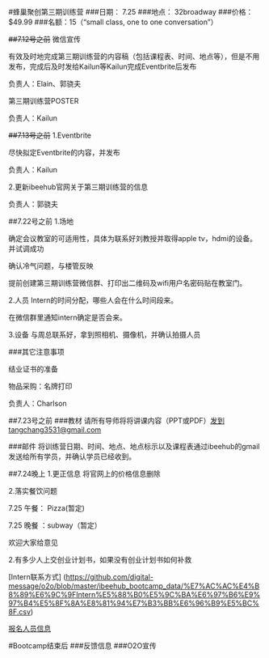 #蜂巢聚创第三期训练营
###日期： 7.25
###地点： 32broadway
###价格：$49.99
###名额：15（“small class, one to one conversation”）

~~##7.12号之前~~
微信宣传

有效及时地完成第三期训练营的内容稿（包括课程表、时间、地点等），但是不用发布，完成后及时发给Kailun等Kailun完成Eventbrite后发布

负责人：Elain、郭骁夫

第三期训练营POSTER

负责人：Kailun

~~##7.13号之前~~
1.Eventbrite

尽快拟定Eventbrite的内容，并发布

负责人：Kailun

2.更新ibeehub官网关于第三期训练营的信息

负责人：郭骁夫

##7.22号之前
1.场地

 确定会议教室的可适用性，具体为联系好刘教授并取得apple tv，hdmi的设备。并试调成功
 
 确认冷气问题，与楼管反映
 
 提前创建第三期训练营微信群、打印出二维码及wifi用户名密码贴在教室门。
 
2.人员
 Intern的时间分配，哪些人会在什么时间段来。
 
 在微信群里通知intern确定是否会来。

3.设备
与周总联系好，拿到照相机、摄像机，并确认拍摄人员

###其它注意事项

结业证书的准备  

物品采购：名牌打印

负责人：Charlson

##7.23号之前
###教材
 请所有导师将将讲课内容（PPT或PDF）发到tangchang3531@gmail.com
 
###邮件
将训练营日期、时间、地点、地点标示以及课程表通过ibeehub的gmail发送给所有学员，并确认学员已经收到。

##7.24晚上
1.更正信息
将官网上的价格信息删除

2.落实餐饮问题

7.25 午餐： Pizza(暂定)

7.25 晚餐 ：subway（暂定）

欢迎大家给意见

2.有多少人上交创业计划书，如果没有创业计划书如何补救  

[Intern联系方式] (https://github.com/digital-message/o2o/blob/master/ibeehub_bootcamp_data/%E7%AC%AC%E4%B8%89%E6%9C%9FIntern%E5%88%B0%E5%9C%BA%E6%97%B6%E9%97%B4%E5%8F%8A%E8%81%94%E7%B3%BB%E6%96%B9%E5%BC%8F.csv)

[报名人员信息](https://github.com/digital-message/o2o/blob/master/ibeehub_bootcamp_data/%E7%AC%AC%E4%B8%89%E6%9C%9F%E6%8A%A5%E5%90%8D%E4%BA%BA%E5%91%98%E4%BF%A1%E6%81%AF.csv)


 
#Bootcamp结束后
 ###反馈信息
 ###O2O宣传
